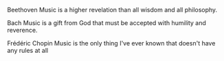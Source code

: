 Beethoven
Music is a higher revelation than all wisdom and all philosophy.

Bach
Music is a gift from God that must be accepted with humility and reverence.

Frédéric Chopin
Music is the only thing I've ever known that doesn't have any rules at all
